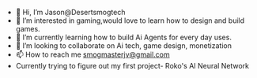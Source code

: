 - 👋 Hi, I’m Jason@Desertsmogtech
- 👀 I’m interested in gaming,would love to learn how to design and build games.
- 🌱 I’m currently learning how to build Ai Agents for every day uses.
- 💞️ I’m looking to collaborate on Ai tech,  game design, monetization 
- 📫 How to reach me smogmasterjv@gmail.com 
- Currently trying to figure out my first project- Roko's AI Neural Network 